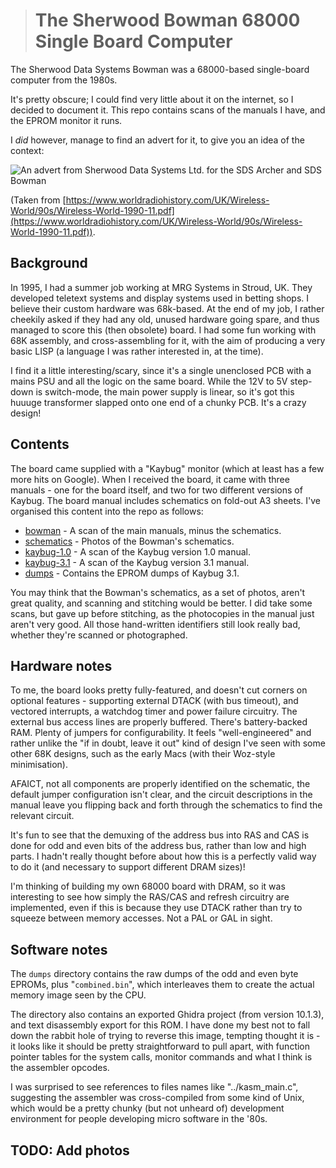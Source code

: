 ># The Sherwood Bowman 68000 Single Board Computer

The Sherwood Data Systems Bowman was a 68000-based single-board
computer from the 1980s.

It's pretty obscure; I could find very little about it on the
internet, so I decided to document it. This repo contains scans of the
manuals I have, and the EPROM monitor it runs.

I *did* however, manage to find an advert for it, to give you an idea
of the context:

![An advert from Sherwood Data Systems Ltd. for the SDS Archer and SDS
Bowman](./advert.png)

(Taken from
[https://www.worldradiohistory.com/UK/Wireless-World/90s/Wireless-World-1990-11.pdf](https://www.worldradiohistory.com/UK/Wireless-World/90s/Wireless-World-1990-11.pdf)).

## Background

In 1995, I had a summer job working at MRG Systems in Stroud, UK. They
developed teletext systems and display systems used in betting
shops. I believe their custom hardware was 68k-based. At the end of my
job, I rather cheekily asked if they had any old, unused hardware
going spare, and thus managed to score this (then obsolete) board. I
had some fun working with 68K assembly, and cross-assembling for it,
with the aim of producing a very basic LISP (a language I was rather
interested in, at the time).

I find it a little interesting/scary, since it's a single unenclosed
PCB with a mains PSU and all the logic on the same board. While the
12V to 5V step-down is switch-mode, the main power supply is linear,
so it's got this huuuge transformer slapped onto one end of a chunky
PCB. It's a crazy design!

## Contents

The board came supplied with a "Kaybug" monitor (which at least has a
few more hits on Google). When I received the board, it came with
three manuals - one for the board itself, and two for two different
versions of Kaybug. The board manual includes schematics on fold-out
A3 sheets. I've organised this content into the repo as follows:

 * [bowman](./bowman) - A scan of the main manuals, minus the
   schematics.
 * [schematics](./schematics) - Photos of the Bowman's schematics.
 * [kaybug-1.0](./kaybug-1.0) - A scan of the Kaybug version 1.0
   manual.
 * [kaybug-3.1](./kaybug-3.1) - A scan of the Kaybug version 3.1
   manual.
 * [dumps](./dumps) - Contains the EPROM dumps of Kaybug 3.1.

You may think that the Bowman's schematics, as a set of photos, aren't
great quality, and scanning and stitching would be better. I did take
some scans, but gave up before stitching, as the photocopies in the
manual just aren't very good. All those hand-written identifiers still
look really bad, whether they're scanned or photographed.

## Hardware notes

To me, the board looks pretty fully-featured, and doesn't cut corners
on optional features - supporting external DTACK (with bus timeout),
and vectored interrupts, a watchdog timer and power failure
circuitry. The external bus access lines are properly
buffered. There's battery-backed RAM. Plenty of jumpers for
configurability. It feels "well-engineered" and rather unlike the "if
in doubt, leave it out" kind of design I've seen with some other 68K
designs, such as the early Macs (with their Woz-style minimisation).

AFAICT, not all components are properly identified on the schematic,
the default jumper configuration isn't clear, and the circuit
descriptions in the manual leave you flipping back and forth through
the schematics to find the relevant circuit.

It's fun to see that the demuxing of the address bus into RAS and CAS
is done for odd and even bits of the address bus, rather than low and
high parts. I hadn't really thought before about how this is a
perfectly valid way to do it (and necessary to support different DRAM
sizes)!

I'm thinking of building my own 68000 board with DRAM, so it was
interesting to see how simply the RAS/CAS and refresh circuitry are
implemented, even if this is because they use DTACK rather than try to
squeeze between memory accesses. Not a PAL or GAL in sight.

## Software notes

The `dumps` directory contains the raw dumps of the odd and even byte
EPROMs, plus "`combined.bin`", which interleaves them to create the
actual memory image seen by the CPU.

The directory also contains an exported Ghidra project (from version
10.1.3), and text disassembly export for this ROM. I have done my best
not to fall down the rabbit hole of trying to reverse this image,
tempting thought it is - it looks like it should be pretty
straightforward to pull apart, with function pointer tables for the
system calls, monitor commands and what I think is the assembler
opcodes.

I was surprised to see references to files names like
"../kasm_main.c", suggesting the assembler was cross-compiled from
some kind of Unix, which would be a pretty chunky (but not unheard of)
development environment for people developing micro software in the
'80s.

## TODO: Add photos
